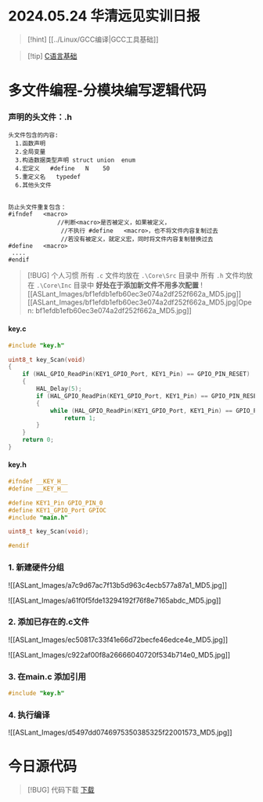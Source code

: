 # 2024.05.24 华清远见实训日报

> [!hint] [[../Linux/GCC编译|GCC工具基础]]

> [!tip] [C语言基础](https://www.bookstack.cn/read/wangdoc-clang-tutorial/docs-syntax.md)

# 多文件编程-分模块编写逻辑代码
### 声明的头文件：.h
```text
头文件包含的内容:
  1.函数声明
  2.全局变量
  3.构造数据类型声明 struct union  enum
  4.宏定义   #define   N    50
  5.重定义名   typedef
  6.其他头文件


防止头文件重复包含：
#ifndef   <macro>    
              //判断<macro>是否被定义，如果被定义，
               //不执行 #define   <macro>，也不将文件内容复制过去
               //若没有被定义，就定义宏，同时将文件内容复制替换过去
#define   <macro>
 ....
#endif

```

> [!BUG] 个人习惯
所有 `.c` 文件均放在 `.\Core\Src` 目录中
所有 `.h` 文件均放在 `.\Core\Inc` 目录中
**好处在于添加新文件不用多次配置**
![[ASLant_Images/bf1efdb1efb60ec3e074a2df252f662a_MD5.jpg]]
[[ASLant_Images/bf1efdb1efb60ec3e074a2df252f662a_MD5.jpg|Open: bf1efdb1efb60ec3e074a2df252f662a_MD5.jpg]]

#### key.c
```c
#include "key.h"

uint8_t key_Scan(void)
{
    if (HAL_GPIO_ReadPin(KEY1_GPIO_Port, KEY1_Pin) == GPIO_PIN_RESET)
    {
        HAL_Delay(5);
        if (HAL_GPIO_ReadPin(KEY1_GPIO_Port, KEY1_Pin) == GPIO_PIN_RESET)
        {
            while (HAL_GPIO_ReadPin(KEY1_GPIO_Port, KEY1_Pin) == GPIO_PIN_RESET)
                return 1;
        }
    }
    return 0;
}

```

#### key.h
```c
#ifndef __KEY_H__
#define __KEY_H__

#define KEY1_Pin GPIO_PIN_0
#define KEY1_GPIO_Port GPIOC
#include "main.h"

uint8_t key_Scan(void);

#endif

```

### 1. 新建硬件分组
![[ASLant_Images/a7c9d67ac7f13b5d963c4ecb577a87a1_MD5.jpg]]


![[ASLant_Images/a61f0f5fde13294192f76f8e7165abdc_MD5.jpg]]
### 2. 添加已存在的.c文件
![[ASLant_Images/ec50817c33f41e66d72becfe46edce4e_MD5.jpg]]

![[ASLant_Images/c922af00f8a26666040720f534b714e0_MD5.jpg]]
### 3. 在main.c 添加引用
```c
#include "key.h"
```
### 4. 执行编译
![[ASLant_Images/d5497dd0746975350385325f22001573_MD5.jpg]]

# 今日源代码

> [!BUG] 代码下载
> [下载](https://aslant.top/Cloud/OneDrive/Encryption/2024%E5%AE%9E%E8%AE%AD/Mechanical_Arm.7z)